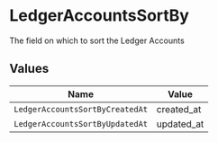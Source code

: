 # LedgerAccountsSortBy

The field on which to sort the Ledger Accounts


## Values

| Name                            | Value                           |
| ------------------------------- | ------------------------------- |
| `LedgerAccountsSortByCreatedAt` | created_at                      |
| `LedgerAccountsSortByUpdatedAt` | updated_at                      |